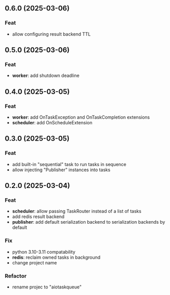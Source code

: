## 0.6.0 (2025-03-06)

### Feat

- allow configuring result backend TTL

## 0.5.0 (2025-03-06)

### Feat

- **worker**: add shutdown deadline

## 0.4.0 (2025-03-05)

### Feat

- **worker**: add OnTaskException and OnTaskCompletion extensions
- **scheduler**: add OnScheduleExtension

## 0.3.0 (2025-03-05)

### Feat

- add built-in "sequential" task to run tasks in sequence
- allow injecting "Publisher" instances into tasks

## 0.2.0 (2025-03-04)

### Feat

- **scheduler**: allow passing TaskRouter instead of a list of tasks
- add redis result backend
- **publisher**: add default serialization backend to serialization backends by default

### Fix

- python 3.10-3.11 compatability
- **redis**: reclaim owned tasks in background
- change project name

### Refactor

- rename projec to "aiotaskqueue"
